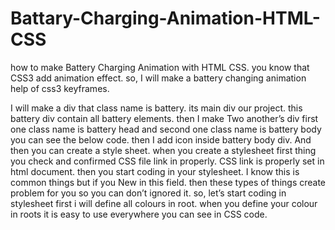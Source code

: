 # Battary-Charging-Animation-HTML-CSS

how to make Battery Charging Animation with HTML CSS. 
you know that CSS3 add animation effect. 
so, I will make a battery changing animation help of css3 keyframes.

I will make a div that class name is battery. its main div our project. this battery div contain all battery elements. then I make Two another’s div first one class name is battery head and second one class name is battery body you can see the below code. then I add icon inside battery body div.
And then you can create a style sheet. when you create a stylesheet first thing you check and confirmed CSS file link in properly. CSS link is properly set in html document. then you start coding in your stylesheet. I know this is common things but if you New in this field. then these types of things create problem for you so you can don’t ignored it. so, let’s start coding in stylesheet first i will define all colours in root. when you define your colour in roots it is easy to use everywhere you can see in CSS code.


